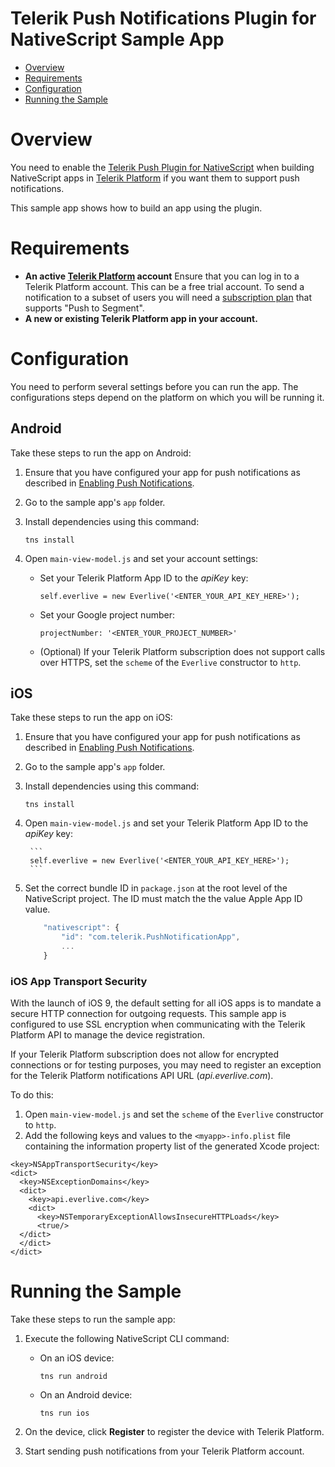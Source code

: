 # Telerik Push Notifications Plugin for NativeScript Sample App

<a id="top"></a>
- [Overview](#overview)
- [Requirements](#requirements)
- [Configuration](#configuration)
- [Running the Sample](#running-the-sample)

# Overview

You need to enable the [Telerik Push Plugin for NativeScript](https://github.com/NativeScript/push-plugin) when building NativeScript apps in [Telerik Platform](http://www.telerik.com/platform) if you want them to support push notifications.

This sample app shows how to build an app using the plugin.

# Requirements

   * **An active [Telerik Platform](https://platform.telerik.com) account** Ensure that you can log in to a Telerik Platform account. This can be a free trial account. To send a notification to a subset of users you will need a [subscription plan](http://www.telerik.com/purchase/platform) that supports "Push to Segment".
   * **A new or existing Telerik Platform app in your account.**

# Configuration

You need to perform several settings before you can run the app. The configurations steps depend on the platform on which you will be running it.

## Android

Take these steps to run the app on Android:

1. Ensure that you have configured your app for push notifications as described in [Enabling Push Notifications](http://docs.telerik.com/platform/backend-services/javascript/push-notifications/push-enabling).
2. Go to the sample app's `app` folder. 
3. Install dependencies using this command:

	```
	tns install
	```

4. Open `main-view-model.js` and set your account settings:
	- Set your Telerik Platform App ID to the *apiKey* key:

		```
		self.everlive = new Everlive('<ENTER_YOUR_API_KEY_HERE>');
		```

	- Set your Google project number:

		``` 
		projectNumber: '<ENTER_YOUR_PROJECT_NUMBER>'
		```
	- (Optional) If your Telerik Platform subscription does not support calls over HTTPS, set the `scheme` of the `Everlive` constructor to `http`.

## iOS

Take these steps to run the app on iOS:

1. Ensure that you have configured your app for push notifications as described in [Enabling Push Notifications](http://docs.telerik.com/platform/backend-services/javascript/push-notifications/push-enabling).
2. Go to the sample app's `app` folder. 
3. Install dependencies using this command:

	```
	tns install
	```

4. Open `main-view-model.js` and set your Telerik Platform App ID to the *apiKey* key:

		```
		self.everlive = new Everlive('<ENTER_YOUR_API_KEY_HERE>');
		```

5. Set the correct bundle ID in `package.json` at the root level of the NativeScript project. The ID must match the the value Apple App ID value.

	```javascript
		"nativescript": {
			"id": "com.telerik.PushNotificationApp",
			...
		}
	```` 


### iOS App Transport Security 

With the launch of iOS 9, the default setting for all iOS apps is to mandate a secure HTTP connection for outgoing requests. This sample app is configured to use SSL encryption when communicating with the Telerik Platform API to manage the device registration.

If your Telerik Platform subscription does not allow for encrypted connections or for testing purposes, you may need to register an exception for the Telerik Platform notifications API URL (*api.everlive.com*).

To do this:

1. Open `main-view-model.js` and set the `scheme` of the `Everlive` constructor to `http`.
2. Add the following keys and values to the `<myapp>-info.plist` file containing the information property list of the generated Xcode project:

```
<key>NSAppTransportSecurity</key>
<dict>
  <key>NSExceptionDomains</key>
  <dict>
    <key>api.everlive.com</key>
    <dict>
      <key>NSTemporaryExceptionAllowsInsecureHTTPLoads</key>
      <true/>
  </dict>
  </dict>
</dict>
```

# Running the Sample

Take these steps to run the sample app:

1. Execute the following NativeScript CLI command:
	- On an iOS device:
	
		```
		tns run android
		```

	- On an Android device:
	
		```
		tns run ios
		```

2. On the device, click **Register** to register the device with Telerik Platform.
3. Start sending push notifications from your Telerik Platform account.
